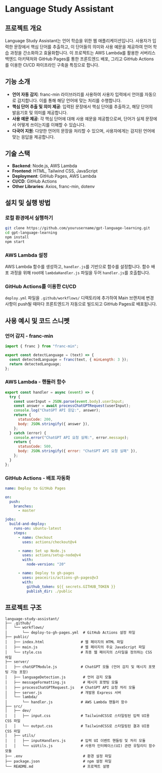 # Language Study Assistant

## 프로젝트 개요

Language Study Assistant는 언어 학습을 위한 웹 애플리케이션입니다. 사용자가 입력한 문장에서 핵심 단어를 추출하고, 이 단어들의 의미와 사용 예문을 제공하여 언어 학습 과정을 간소화하고 효율화합니다. 이 프로젝트는 AWS Lambda를 활용한 서버리스 백엔드 아키텍처와 GitHub Pages를 통한 프론트엔드 배포, 그리고 GitHub Actions를 이용한 CI/CD 파이프라인 구축을 특징으로 합니다.

## 기능 소개

- **언어 자동 감지**: franc-min 라이브러리를 사용하여 사용자 입력에서 언어를 자동으로 감지합니다. 이를 통해 해당 언어에 맞는 처리를 수행합니다.
- **핵심 단어 추출 및 의미 제공**: 입력된 문장에서 핵심 단어를 추출하고, 해당 단어의 발음기호 및 의미를 제공합니다.
- **사용 예문 제공**: 각 핵심 단어에 대해 사용 예문을 제공함으로써, 단어가 실제 문장에서 어떻게 쓰이는지를 이해할 수 있습니다.
- **다국어 지원**: 다양한 언어의 문장을 처리할 수 있으며, 사용자에게는 감지된 언어에 맞는 응답을 제공합니다.

## 기술 스택

- **Backend**: Node.js, AWS Lambda
- **Frontend**: HTML, Tailwind CSS, JavaScript
- **Deployment**: GitHub Pages, AWS Lambda
- **CI/CD**: GitHub Actions
- **Other Libraries**: Axios, franc-min, dotenv

## 설치 및 실행 방법

### 로컬 환경에서 실행하기

```bash
git clone https://github.com/yourusername/gpt-language-learning.git
cd gpt-language-learning
npm install
npm start
```

### AWS Lambda 설정

AWS Lambda 함수를 생성하고, `handler.js`를 기반으로 함수를 설정합니다. 함수 배포 과정을 위해 root에 `lambdaHandler.js` 파일을 두어 `handler.js`를 호출합니다.

### GitHub Actions를 이용한 CI/CD

`deploy.yml` 파일을 `.github/workflows/` 디렉토리에 추가하여 Main 브랜치에 변경 사항이 push될 때마다 프론트엔드가 자동으로 빌드되고 GitHub Pages로 배포됩니다.

## 사용 예시 및 코드 스니펫

### 언어 감지 - franc-min

```javascript
import { franc } from "franc-min";

export const detectLanguage = (text) => {
  const detectedLanguage = franc(text, { minLength: 3 });
  return detectedLanguage;
};
```

### AWS Lambda - 핸들러 함수

```javascript
export const handler = async (event) => {
  try {
    const userInput = JSON.parse(event.body).userInput;
    const answer = await processChatGPTRequest(userInput);
    console.log("ChatGPT API 응답:", answer);
    return {
      statusCode: 200,
      body: JSON.stringify({ answer }),
    };
  } catch (error) {
    console.error("ChatGPT API 요청 실패:", error.message);
    return {
      statusCode: 500,
      body: JSON.stringify({ error: "ChatGPT API 요청 실패" }),
    };
  }
};
```

### GitHub Actions - 배포 자동화

```yaml
name: Deploy to GitHub Pages

on:
  push:
    branches:
      - master

jobs:
  build-and-deploy:
    runs-on: ubuntu-latest
    steps:
      - name: Checkout
        uses: actions/checkout@v4

      - name: Set up Node.js
        uses: actions/setup-node@v4
        with:
          node-version: "20"

      - name: Deploy to gh-pages
        uses: peaceiris/actions-gh-pages@v3
        with:
          github_token: ${{ secrets.GITHUB_TOKEN }}
          publish_dir: ./public
```

## 프로젝트 구조

```
language-study-assistant/
├── .github/
│   └── workflows/
│       └── deploy-to-gh-pages.yml  # GitHub Actions 설정 파일
├── public/
│   ├── index.html                 # 웹 페이지의 HTML 파일
│   ├── main.js                    # 웹 페이지의 주요 JavaScript 파일
│   └── style.css                  # 최종 웹 페이지의 스타일을 정의하는 CSS 파일
├── server/
│   ├── chatGPTModule.js           # ChatGPT 모듈 (언어 감지 및 메시지 포맷팅 기능 포함)
│   ├── languageDetection.js        # 언어 감지 모듈
│   ├── messageFormatting.js        # 메시지 포맷팅 모듈
│   ├── processChatGPTRequest.js   # ChatGPT API 요청 처리 모듈
│   ├── server.js                  # 개발용 Express 서버
│   └── lambda/
│       └── handler.js             # AWS Lambda 핸들러 함수
├── src/
│   ├── dev/
│   │   ├── input.css              # TailwindCSS로 스타일링된 입력 UI용 CSS 파일
│   │   └── output.css             # TailwindCSS로 스타일링된 결과 UI용 CSS 파일
│   ├── utils/
│   │   ├── inputHandlers.js       # 입력 UI 이벤트 핸들링 및 처리 모듈
│   │   └── uiUtils.js             # 사용자 인터페이스(UI) 관련 유틸리티 함수 모듈
├── .env                            # 환경 설정 파일
├── package.json                    # npm 설정 파일
└── README.md                       # 프로젝트 설명

```
